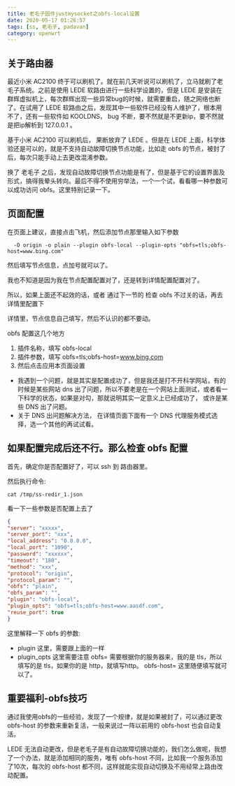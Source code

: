 ```yaml
---
title: 老毛子固件justmysocket之obfs-local设置
date: 2020-05-17 01:26:57
tags: [ss, 老毛子, padavan]
category: openwrt
---
```


## 关于路由器

最近小米 AC2100 终于可以刷机了。就在前几天听说可以刷机了，立马就刷了老毛子系统。之前是使用 LEDE 软路由进行一些科学设置的，但是 LEDE 是安装在群辉虚拟机上，每次群辉出现一些异常bug的时候，就需要重启，随之网络也断了。在试用了 LEDE 软路由之后，发现其中一些软件已经没有人维护了，根本用不了，还有一些软件如 KOOLDNS， bug 不断，要不然就是不更新ip，要不然就是把ip解析到 127.0.0.1 。

基于小米 AC2100 可以刷机后， 果断放弃了 LEDE 。但是在 LEDE 上面，科学体验还是可以的，就是不支持自动故障切换节点功能，比如走 obfs 的节点，被封了后，每次只能手动上去更改混淆参数。

换了 老毛子 之后，发现自动故障切换节点功能是有了，但是基于它的设置界面及形式，搞得我晕头转向。最后不得不使用穷举法，一个一个试，看看哪一种参数可以成功访问 obfs。这里特别记录一下。

## 页面配置

在页面上建议，直接点击飞机，然后添加节点那里输入如下参数

`  -O origin -o plain --plugin obfs-local --plugin-opts "obfs=tls;obfs-host=www.bing.com"`

然后填写节点信息，点加号就可以了。

我也不知道是因为我在节点配置配置对了，还是转到详情配置配置对了。

所以，如果上面还不起效的话，或者 通过下一节的 检查 obfs 不过关的话，再去详情里配置下

详情里，节点信息自己填写，然后不认识的都不要动。

obfs 配置这几个地方

1. 插件名称，填写 obfs-local
2. 插件参数，填写 obfs=tls;obfs-host=www.bing.com
3. 然后点击应用本页面设置



* 我遇到一个问题，就是其实是配置成功了，但是我还是打不开科学网站，有的时候是某些网站 dns 出了问题，所以不要老是在一个网站上面测试，或者看一下科学的状态，如果是对勾，那就说明其实一定意义上已经成功了， 或许是某些 DNS 出了问题。
* 关于 DNS 出问题解决方法， 在详情页面下面有一个 DNS 代理服务模式选择，选一个其他的再试试看。



## 如果配置完成后还不行。那么检查 obfs 配置

首先，确定你是否配置好了，可以 ssh 到 路由器里。

然后执行命令:

`cat /tmp/ss-redir_1.json`

看一下一些参数是否配置上去了

```json
{
"server": "xxxxx",
"server_port": "xxx",
"local_address": "0.0.0.0",
"local_port": "1090",
"password": "xxxxxx",
"timeout": "180",
"method": "xxx",
"protocol": "origin",
"protocol_param": "",
"obfs": "plain",
"obfs_param": "",
"plugin": "obfs-local",
"plugin_opts": "obfs=tls;obfs-host=www.aasdf.com",
"reuse_port": true
}
```

这里解释一下 obfs 的参数:

* plugin 这里，需要跟上面的一样
* plugin_opts 这里需要注意 obfs=  需要根据你的服务器来，我的是 tls，所以填写的是 tls，如果你的是 http，就填写http。 obfs-host=  这里随便填写就可以了。



## 重要福利-obfs技巧

通过我使用obfs的一些经验，发现了一个规律，就是如果被封了，可以通过更改 obfs-host 的参数来重新复活，一般来说过一阵以前用的 obfs-host 也会自动复活。

LEDE 无法自动更改，但是老毛子是有自动故障切换功能的，我们怎么做呢，我想了一个办法，就是添加相同的服务，唯有 obfs-host 不同，比如我一个服务添加了10次，每次的 obfs-host 都不同，这样就能实现自动切换及不用经常上路由改动配置。 